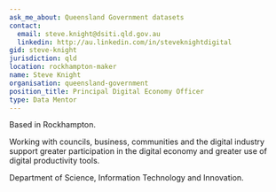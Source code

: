 ```yaml
---
ask_me_about: Queensland Government datasets
contact:
  email: steve.knight@dsiti.qld.gov.au
  linkedin: http://au.linkedin.com/in/steveknightdigital
gid: steve-knight
jurisdiction: qld
location: rockhampton-maker
name: Steve Knight
organisation: queensland-government
position_title: Principal Digital Economy Officer
type: Data Mentor
---
```


Based in Rockhampton.

Working with councils, business, communities and the digital industry support greater participation in the digital economy and greater use of digital productivity tools.

Department of Science, Information Technology and Innovation.